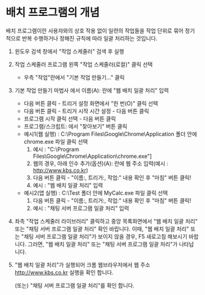 # 배치 프로그램의 개념

   배치 프로그램이란 사용자와의 상호 작용 없이 일련의 작업들을 작업 단위로 묶어
   정기적으로 반복 수행하거나 정해진 규칙에 따라 일괄 처리하는 것입니다.

1. 윈도우 검색 창에서 "작업 스케줄러" 검색 후 실행

2. 작업 스케줄러 프로그램 왼쪽 "작업 스케줄러(로컬)" 클릭 선택
   - 우측 "작업"란에서 "기본 작업 만들기..." 클릭

3. 기본 작업 만들기 마법사 에서 이름(A): 란에 "웹 배치 일괄 처리" 입력
   - 다음 버튼 클릭 - 트리거 설정 화면에서 "한 번(O)" 클릭 선택
   - 다음 버튼 클릭 - 트리거 시작 시간 설정 - 다음 버튼 클릭 
   - 프로그램 시작 클릭 선택 - 다음 버튼 클릭
   - 프로그램/스크립트: 에서 "찾아보기" 버튼 클릭
   - 예시1(웹 실행) : C:\Program Files\Google\Chrome\Application 폴더 안에 chrome.exe 파일 클릭 선택
     1) 예시 : "C:\Program Files\Google\Chrome\Application\chrome.exe"]
     2) 웹의 경우, 아래 인수 추가(옵션)(A): 란에 웹 주소 입력(예시 : http://www.kbs.co.kr)
     3) 다음 버튼 클릭 - "이름:, 트리거:, 작업:" 내용 확인 후 "마침" 버튼 클릭!
     4) 예시 : "웹 배치 일괄 처리" 입력
   - 예시2(앱 실행) : C:\Test 폴더 안에 MyCalc.exe 파일 클릭 선택
     1) 다음 버튼 클릭 - "이름:, 트리거:, 작업:" 내용 확인 후 "마침" 버튼 클릭!
     2) 예시 : "채팅 서버 프로그램 일괄 처리" 입력

4. 좌측 "작업 스케줄러 라이브러리" 클릭하고 중앙 목록화면에서
   "웹 배치 일괄 처리" 또는 "채팅 서버 프로그램 일괄 처리" 확인 바랍니다.
   이때, "웹 배치 일괄 처리" 또는 "채팅 서버 프로그램 일괄 처리"가 보이지 않을 경우,
   F5 새로고침 해보시기 바랍니다. 그러면, "웹 배치 일괄 처리"
   또는 "채팅 서버 프로그램 일괄 처리"가 나타납니다.

5. "웹 배치 일괄 처리"가 실행되어 크롬 웹브라우저에서
   웹 주소 http://www.kbs.co.kr 실행을 확인 합니다.

   (또는) "채팅 서버 프로그램 일괄 처리"를 확인 합니다.